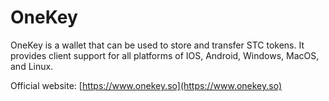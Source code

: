 # OneKey

OneKey is a wallet that can be used to store and transfer STC tokens. It provides client support for all platforms of IOS, Android, Windows, MacOS, and Linux.



Official website: [https://www.onekey.so](https://www.onekey.so)
